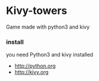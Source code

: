 # Kivy-towers
Game made with python3 and kivy

### install

you need Python3 and kivy  installed 
  * http://python.org
  * http://kivy.org 
